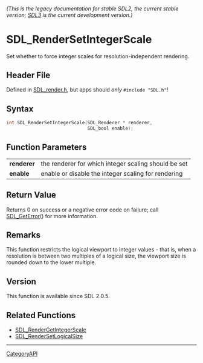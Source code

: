 ###### (This is the legacy documentation for stable SDL2, the current stable version; [SDL3](https://wiki.libsdl.org/SDL3/) is the current development version.)
# SDL_RenderSetIntegerScale

Set whether to force integer scales for resolution-independent rendering.

## Header File

Defined in [SDL_render.h](https://github.com/libsdl-org/SDL/blob/SDL2/include/SDL_render.h), but apps should _only_ `#include "SDL.h"`!

## Syntax

```c
int SDL_RenderSetIntegerScale(SDL_Renderer * renderer,
                              SDL_bool enable);

```

## Function Parameters

|                  |                                                      |
| ---------------- | ---------------------------------------------------- |
| **renderer**     | the renderer for which integer scaling should be set |
| **enable**       | enable or disable the integer scaling for rendering  |

## Return Value

Returns 0 on success or a negative error code on failure; call
[SDL_GetError](SDL_GetError)() for more information.

## Remarks

This function restricts the logical viewport to integer values - that is,
when a resolution is between two multiples of a logical size, the viewport
size is rounded down to the lower multiple.

## Version

This function is available since SDL 2.0.5.

## Related Functions

* [SDL_RenderGetIntegerScale](SDL_RenderGetIntegerScale)
* [SDL_RenderSetLogicalSize](SDL_RenderSetLogicalSize)

----
[CategoryAPI](CategoryAPI)

